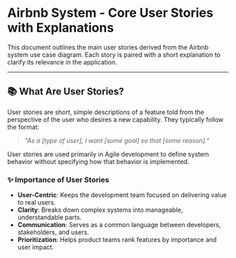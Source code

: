 # Airbnb System - Core User Stories with Explanations

This document outlines the main user stories derived from the Airbnb system use case diagram. Each story is paired with a short explanation to clarify its relevance in the application.

---

## 📚 What Are User Stories?

User stories are short, simple descriptions of a feature told from the perspective of the user who desires a new capability. They typically follow the format:

> _"As a [type of user], I want [some goal] so that [some reason]."_

User stories are used primarily in Agile development to define system behavior without specifying how that behavior is implemented.

### ✨ Importance of User Stories
- **User-Centric**: Keeps the development team focused on delivering value to real users.
- **Clarity**: Breaks down complex systems into manageable, understandable parts.
- **Communication**: Serves as a common language between developers, stakeholders, and users.
- **Prioritization**: Helps product teams rank features by importance and user impact.
